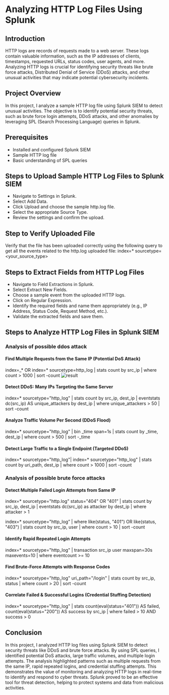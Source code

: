 # Analyzing HTTP Log Files Using Splunk

## Introduction
HTTP logs are records of requests made to a web server. These logs contain valuable information, such as the IP addresses of clients, timestamps, requested URLs, status codes, user agents, and more. Analyzing HTTP logs is crucial for identifying security threats like brute force attacks, Distributed Denial of Service (DDoS) attacks, and other unusual activities that may indicate potential cybersecurity incidents.

## Project Overview
In this project, I analyze a sample HTTP log file using Splunk SIEM to detect unusual activities. The objective is to identify potential security threats, such as brute force login attempts, DDoS attacks, and other anomalies by leveraging SPL (Search Processing Language) queries in Splunk.

## Prerequisites
- Installed and configured Splunk SIEM
- Sample HTTP log file
- Basic understanding of SPL queries

## Steps to Upload Sample HTTP Log Files to Splunk SIEM
- Navigate to Settings in Splunk.
- Select Add Data.
- Click Upload and choose the sample http.log file.
- Select the appropriate Source Type.
- Review the settings and confirm the upload.

## Step to Verify Uploaded File
Verify that the file has been uploaded correctly using the following query to get all the events related to the http.log uploaded file:
index=* sourcetype=<your_source_type>

## Steps to Extract Fields from HTTP Log Files
- Navigate to Field Extractions in Splunk.
- Select Extract New Fields.
- Choose a sample event from the uploaded HTTP logs.
- Click on Regular Expression.
- Identify the required fields and name them appropriately (e.g., IP Address, Status Code, Request Method, etc.).
- Validate the extracted fields and save them.

## Steps to Analyze HTTP Log Files in Splunk SIEM
### Analysis of possible ddos attack 
#### Find Multiple Requests from the Same IP (Potential DoS Attack)
index=_* OR index=* sourcetype=http_log | stats count by src_ip | where count > 1000 | sort -count
![result](image.png)
#### Detect DDoS: Many IPs Targeting the Same Server
index=* sourcetype="http_log" | stats count by src_ip, dest_ip | eventstats dc(src_ip) AS unique_attackers by dest_ip | where unique_attackers > 50 | sort -count
#### Analyze Traffic Volume Per Second (DDoS Flood)
index=* sourcetype="http_log" | bin _time span=1s | stats count by _time, dest_ip | where count > 500   | sort -_time
#### Detect Large Traffic to a Single Endpoint (Targeted DDoS)
index=* sourcetype="http_log"| index=* sourcetype="http_log" | stats count by uri_path, dest_ip | where count > 1000 | sort -count


### Analysis of possible brute force attacks
#### Detect Multiple Failed Login Attempts from Same IP
index=* sourcetype="http.log" status="404" OR "401” | stats count by src_ip, dest_ip  | eventstats dc(src_ip) as attacker by dest_ip | where attacker > 1

index=* sourcetype="http_log” | where like(status, "401") OR like(status, "403")   | stats count by src_ip, user | where count > 10  | sort -count
#### Identify Rapid Repeated Login Attempts
index=* sourcetype="http_log" | transaction src_ip user maxspan=30s maxevents=10 | where eventcount >= 10
#### Find Brute-Force Attempts with Response Codes
index=* sourcetype="http_log" uri_path="/login" | stats count by src_ip, status | where count > 20 | sort -count
#### Correlate Failed & Successful Logins (Credential Stuffing Detection)
index=* sourcetype="http_log" | stats count(eval(status="401")) AS failed, 
count(eval(status="200")) AS success by src_ip | where failed > 10 AND success > 0


## Conclusion

In this project, I analyzed HTTP log files using Splunk SIEM to detect security threats like DDoS and brute force attacks. By using SPL queries, I identified potential DoS attacks, large traffic volumes, and multiple login attempts. The analysis highlighted patterns such as multiple requests from the same IP, rapid repeated logins, and credential stuffing attempts. This demonstrates the value of monitoring and analyzing HTTP logs in real-time to identify and respond to cyber threats. Splunk proved to be an effective tool for threat detection, helping to protect systems and data from malicious activities.






